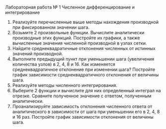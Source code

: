 Лабораторная работа № 1
Численное дифференцирование и интегрирование

1. Реализуйте перечисленные выше методы нахождения производной при фиксированном значении шага.
2. Возьмите 2 произвольные функции. Вычислите аналитически производные этих функций. Постройте их графики,
   а также вычисленные значения численной производной в узлах сетки.
4. Найдите среднеквадратичные отклонения численных от истинных значений производной.
5. Выполните предыдущий пункт при уменьшении шага (увеличения количества узлов) в 2, 4, 8 и 16.
   Как изменяется среднеквадратичное отклонение при изменении шага? Постройте график зависимости среднеквадратичного отклонения от величины шага.
7. Реализуйте методы численного интегрирования.
8. Выберите 2 функции и вычислите для них определенный интеграл на отрезке. Сравните полученное значение с ответом, полученным аналитически.
9. Проанализируйте зависимость отклонения численного ответа от аналитического в зависимости от шага при уменьшении его в 2, 4, 8 и 16 раз.
   Постройте график зависимости отклонения от величины шага.
